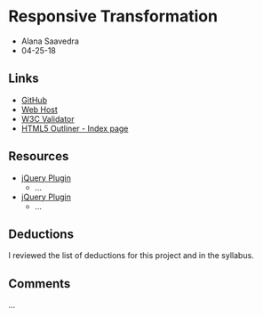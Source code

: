# Responsive Transformation
* Alana Saavedra
* 04-25-18

## Links
* [GitHub](http://github.com/alasaave/project_final3_saavedra_alana/)
* [Web Host](http://alanasaavedra.com/project_final3_saavedra_alana/)
* [W3C Validator](https://validator.w3.org/unicorn/check?ucn_uri=www.alanasaavedra.com%2Fproject_final3_saavedra_alana&ucn_task=conformance#)
* [HTML5 Outliner - Index page](https://gsnedders.html5.org/outliner/process.py?url=http%3A%2F%2Falanasaavedra.com%2Fproject_final3_saavedra_alana%2F)


## Resources
* [jQuery Plugin](http://tobiasahlin.com/moving-letters/#9)
	* ...
* [jQuery Plugin](http://ajarunthomas.com/jquery/animateClick/)
	* ...

## Deductions
I reviewed the list of deductions for this project and in the syllabus.

## Comments
...
